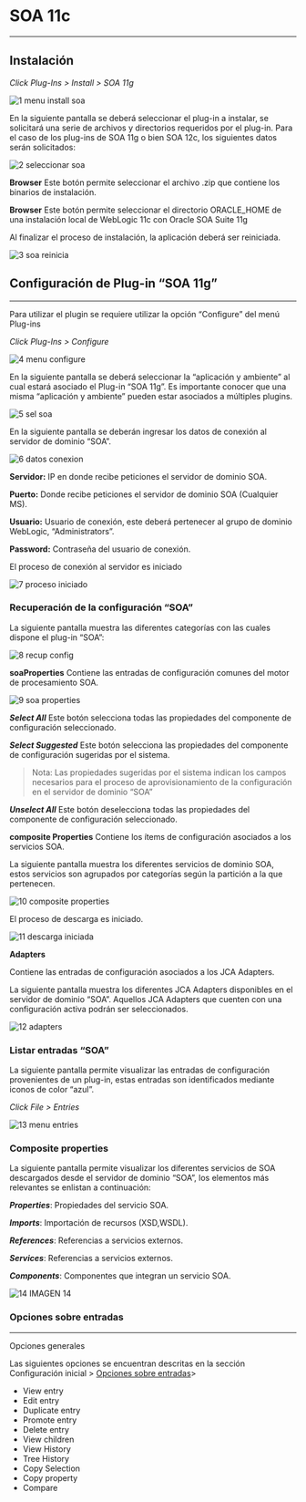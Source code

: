 # SOA 11c
---

## Instalación 

*Click Plug-Ins > Install > SOA 11g*

![1 menu install soa](/img/soa/1menuinstallsoa.jpg)

En la siguiente pantalla se deberá seleccionar el plug-in a instalar, se solicitará una serie de archivos y directorios requeridos por el plug-in. Para el caso de los plug-ins de SOA 11g o bien SOA 12c, los siguientes datos serán solicitados:

![2 seleccionar soa](/img/soa/2seleccionarsoa.jpg)

**Browser** Este botón permite seleccionar el archivo .zip que contiene los binarios de instalación.

**Browser** Este botón permite seleccionar el directorio ORACLE_HOME de una instalación local de WebLogic 11c con Oracle SOA Suite 11g


Al finalizar el proceso de instalación, la aplicación deberá ser reiniciada.

![3 soa reinicia](/img/soa/3soareinicia.jpg)

## Configuración de Plug-in “SOA 11g”
---


Para utilizar el plugin se requiere utilizar la opción “Configure” del menú Plug-ins 

*Click Plug-Ins > Configure*

![4 menu configure](/img/soa/4menuconfigure.jpg)
 
En la siguiente pantalla se deberá seleccionar la “aplicación y ambiente” al cual estará asociado el Plug-in “SOA 11g”. Es importante conocer que una misma “aplicación y ambiente” pueden estar asociados a múltiples plugins.

![5 sel soa](/img/soa/5selsoa.jpg)

En la siguiente pantalla se deberán ingresar los datos de conexión al servidor de dominio “SOA”.

![6 datos conexion](/img/soa/6datosconexion.jpg)

**Servidor:** IP en donde recibe peticiones el servidor de dominio SOA.

**Puerto:** Donde recibe peticiones el servidor de dominio SOA (Cualquier MS).

**Usuario:** Usuario de conexión, este deberá pertenecer al grupo de dominio WebLogic, “Administrators”.

**Password:** Contraseña del usuario de conexión.

El proceso de conexión al servidor es iniciado

![7 proceso iniciado](/img/soa/7procesoiniciado.jpg)

### Recuperación de la configuración “SOA”

La siguiente pantalla muestra las diferentes categorías con las cuales dispone el plug-in “SOA”:

![8 recup config](/img/soa/8recupconfig)

**soaProperties**
Contiene las entradas de configuración comunes del motor de procesamiento SOA.

![9 soa properties](/img/soa/9soaproperties)

***Select All*** Este botón selecciona todas las propiedades del componente de configuración seleccionado.

***Select Suggested*** Este botón selecciona las propiedades del componente de configuración sugeridas por el sistema.

> Nota: Las propiedades sugeridas por el sistema indican los campos necesarios para el proceso de aprovisionamiento de la configuración en el servidor de dominio “SOA”

***Unselect All*** Este botón deselecciona todas las propiedades del componente de configuración seleccionado.

**composite  Properties**
Contiene los ítems de configuración asociados a los servicios SOA.

La siguiente pantalla muestra los diferentes servicios de dominio SOA, estos servicios son agrupados por categorías según la partición a la que pertenecen.

![10 composite properties](/img/soa/10compositeproperties.jpg)

El proceso de descarga es iniciado.

![11 descarga iniciada](/img/soa/11descargainiciada.jpg)

**Adapters**

Contiene las entradas de configuración asociados a los JCA Adapters.

La siguiente pantalla muestra los diferentes JCA Adapters disponibles en el servidor de dominio “SOA”. Aquellos JCA Adapters que cuenten con una configuración activa podrán ser seleccionados.

![12 adapters](/img/soa/12adapters.jpg)

### Listar entradas “SOA”

La siguiente pantalla permite visualizar las entradas de configuración provenientes de un plug-in, estas entradas son identificados mediante iconos de color “azul”.

*Click File > Entries*

![13 menu entries](/img/soa/13menuentries.jpg)

### Composite properties

La siguiente pantalla permite visualizar los diferentes servicios de SOA descargados desde el servidor de dominio “SOA”, los elementos más relevantes se enlistan a continuación:

***Properties***: Propiedades del servicio SOA.

***Imports***: Importación de recursos (XSD,WSDL).

***References***: Referencias a servicios externos.

***Services***: Referencias a servicios externos.

***Components***: Componentes que integran un servicio SOA.

![14 IMAGEN 14](/img/soa/14IMAGEN.jpg)

### Opciones sobre entradas 
---

Opciones generales

Las siguientes opciones se encuentran descritas en la sección Configuración inicial > [Opciones sobre entradas](/opciones.md)> 

- View entry
- Edit entry
- Duplicate entry
- Promote entry
- Delete entry
- View children
- View History
- Tree History
- Copy Selection
- Copy property
- Compare
